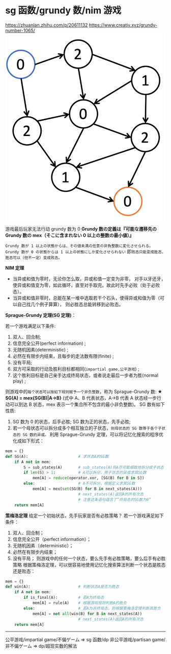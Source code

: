 # sg 函数/grundy 数/nim 游戏

https://zhuanlan.zhihu.com/p/20611132
https://www.creativ.xyz/grundy-number-1065/
![1656079142908](image/note/1656079142908.png)

游戏最后玩家无法行动 grundy 数为 0
**Grundy 数の定義は『可能な遷移先の Grundy 数の mex（そこに含まれない 0 以上の整数の最小値）』**

`Grundy 数が 1 以上の状態からは、その値未満の任意の非負整数に変化させられる。`
`Grundy 数が 0 の状態からは 1 以上の状態にしか変化させられない`
即`败态只能变成胜态，胜态可以（但不一定）变成败态。`

**NIM 定理**

- 当异或和值为零时，无论你怎么取，异或和值一定变为非零，
  对手以牙还牙，使异或和值变为零，如此循环，直至对手取完。故此时先手必败（处于必败态）。
- 当异或和值非零时，总能在某一堆中选取若干个石头，使得异或和值为零（可以自己找几个例子算算），
  则必胜态总能转移到必败态。

**Sprague-Grundy 定理(SG 定理)**：

若一个游戏满足以下条件:

1. 双人、回合制;
2. 信息完全公开(perfect information) ;
3. 无随机因素(deterministic) ;
4. 必然在有限步内结束，且每步的走法数有限(finite) ;
5. 没有平局;
6. 双方可采取的行动及胜利目标都相同(`impartial game,公平游戏`) ;
7. 这个胜利目标是自己亲手达成终局状态，或者说走最后一步者为胜(normal play) ;

则游戏中的`每个状态可以按如下规则赋予一个非负整数`，称为 Sprague-Grundy 数:
**★ SG(A) = mex{SG(B)|A→B}**
(式中 A、B 代表状态，A→B 代表 A 状态经一步行动可以到达 B 状态，mex 表示一个集合所不包含的最小非负整数)。
SG 数有如下性质:

1. SG 数为 0 的状态，后手必胜; SG 数为正的状态，先手必胜;
2. 若一个母状态可以拆分成多个相互独立的子状态，`则母状态的 SG 数等于各个子状态的 SG 数的异或。`
   利用 Sprague-Grundy 定理，可以将记忆化搜索的程序优化成如下形式：

```Python
mem = {}
def SG(A):                      # 求状态A的SG数
    if A not in mem:
        S = sub_states(A)       # sub_states(A)将A尽可能细致地拆分成子状态
        if len(S) > 1:          # A可以拆分，用子状态的异或求其SG数
            mem[A] = reduce(operator.xor, [SG(B) for B in S])
        else:                   # A不可拆分，根据定义求其SG数
            mem[A] = mex(set(SG(B) for B in next_states(A)))
                                # next_states(A)返回A的所有次态
                                # 注意这条语句蕴含了“终局态的SG数为0”
    return mem[A]
```

**策梅洛定理**
给定一个初始状态，先手玩家是否有必胜策略？
若一个游戏满足如下条件：

1. 双人、回合制；
2. 信息完全公开（perfect information）；
3. 无随机因素（deterministic）；
4. 必然在有限步内结束；
5. 没有平局；
   则游戏中的任何一个状态，要么先手有必胜策略，要么后手有必胜策略
   根据策梅洛定理，可以很容易地使用记忆化搜索算法判断一个状态是胜态还是败态：

```Python
mem = {}
def win(A):                     # 判断状态A是否为胜态
    if A not in mem:
        if is_final(A):         # 若A为终局态
            mem[A] = rule(A)    # 根据游戏规则判断A的胜负
        else:                   # 若A为非终局态，则根据策梅洛定理判断其胜负
            mem[A] = not all(win(B) for B in next_states(A))
                                # next_states(A)返回A的所有次态
    return mem[A]
```

---

公平游戏/impartial game/不偏ゲーム => sg 函数/dp
非公平游戏/partisan game/非不偏ゲーム => dp/超现实数的解法
